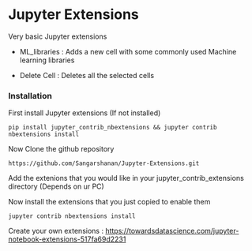 # Jupyter Extensions

Very basic Jupyter extensions 

- ML_libraries : Adds a new cell with some commonly used Machine learning libraries

- Delete Cell : Deletes all the selected cells


### Installation

First install Jupyter extensions (If not installed)
```
pip install jupyter_contrib_nbextensions && jupyter contrib nbextensions install
```
Now Clone the github repository

```
https://github.com/Sangarshanan/Jupyter-Extensions.git
```
Add the extenions that you would like in your jupyter_contrib_extensions directory (Depends on ur PC)

Now install the extensions that you just copied to enable them
```
jupyter contrib nbextensions install 
```

Create your own extensions : https://towardsdatascience.com/jupyter-notebook-extensions-517fa69d2231
